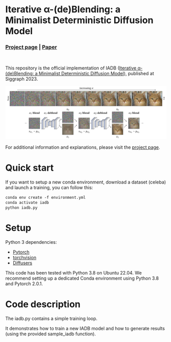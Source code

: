 # Iterative α-(de)Blending: a Minimalist Deterministic Diffusion Model
### [Project page](http://todo) | [Paper](https://arxiv.org/abs/2305.03486)
<br />

This repository is the official implementation of IADB ([Iterative α-(de)Blending: a Minimalist Deterministic Diffusion Model](https://arxiv.org/abs/2305.03486)), published at Siggraph 2023.


![image](imgs/teaser.png)

For additional information and explanations, please visit the [project page](http://todo).


# Quick start

If you want to setup a new conda environment, download a dataset (celeba) and launch a training, you can follow this:

```
conda env create -f environment.yml
conda activate iadb
python iadb.py
```

# Setup

Python 3 dependencies:
- [Pytorch](https://pytorch.org/) 
- [torchvision](https://pytorch.org/) 
- [Diffusers](https://github.com/huggingface/diffusers)

This code has been tested with Python 3.8 on Ubuntu 22.04. We recommend setting up a dedicated Conda environment using Python 3.8 and Pytorch 2.0.1.

# Code description

The iadb.py contains a simple training loop.

It demonstrates how to train a new IADB model and how to generate results (using the provided sample_iadb function).
